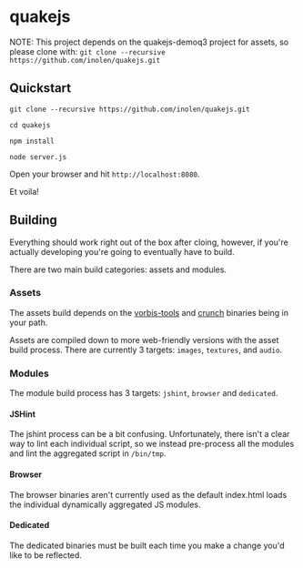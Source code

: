 # quakejs

NOTE: This project depends on the quakejs-demoq3 project for assets, so please clone with:
`git clone --recursive https://github.com/inolen/quakejs.git`

## Quickstart

`git clone --recursive https://github.com/inolen/quakejs.git`

`cd quakejs`

`npm install`

`node server.js`

Open your browser and hit `http://localhost:8080`.

Et voila!

## Building

Everything should work right out of the box after cloing, however, if you're actually developing you're going to eventually have to build.

There are two main build categories: assets and modules.

### Assets

The assets build depends on the [vorbis-tools](http://www.xiph.org/downloads/) and [crunch](http://code.google.com/p/crunch/) binaries being in your path.

Assets are compiled down to more web-friendly versions with the asset build process. There are currently 3 targets: `images`, `textures`, and `audio`.

### Modules

The module build process has 3 targets: `jshint`, `browser` and `dedicated`.

#### JSHint

The jshint process can be a bit confusing. Unfortunately, there isn't a clear way to lint each individual script, so we instead pre-process all the modules and lint the aggregated script in `/bin/tmp`.

#### Browser

The browser binaries aren't currently used as the default index.html loads the individual dynamically aggregated JS modules.

#### Dedicated

The dedicated binaries must be built each time you make a change you'd like to be reflected.


